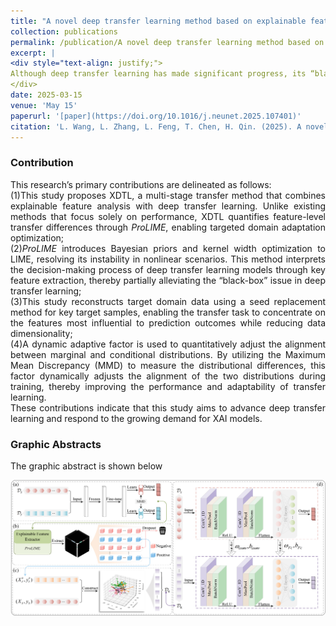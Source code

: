 ```yaml
---
title: "A novel deep transfer learning method based on explainable feature extraction and domain reconstruction"
collection: publications
permalink: /publication/A novel deep transfer learning method based on explainable feature extraction and domain reconstruction 
excerpt: |
<div style="text-align: justify;">
Although deep transfer learning has made significant progress, its “black-box” nature and unstable feature adaptation remain key obstacles. This study proposes a multi-stage deep transfer learning method, called XDTL, which combines explainable feature extraction and domain reconstruction to enhance the performance of target models. Specifically, the study first divides features into key and regular features through cross-validation and explainability analysis, then reconstructs the target domain using a seed replacement method based on key target samples, ultimately achieving deep transfer. Experimental results show that, compared to other methods, XDTL achieves an average improvement of 27.43 % in effectiveness, demonstrating superior performance and stronger explainability. This method offers new insights into addressing the explainability challenges in transfer learning and highlights its potential for broader applications across various tasks.'
</div>
date: 2025-03-15
venue: 'May 15'
paperurl: '[paper](https://doi.org/10.1016/j.neunet.2025.107401)'
citation: 'L. Wang, L. Zhang, L. Feng, T. Chen, H. Qin. (2025). A novel deep transfer learning method based on explainable feature extraction and domain reconstruction, <i>Neural Networks</i>. 187. https://doi.org/10.1016/j.neunet.2025.107401'
---
```


### Contribution
<div style="text-align: justify;">
This research’s primary contributions are delineated as follows:<br>
  (1)This study proposes XDTL, a multi-stage transfer method that combines explainable feature analysis with deep transfer learning. Unlike existing methods that focus solely on performance, XDTL quantifies feature-level transfer differences through <i>ProLIME</i>, enabling targeted domain adaptation optimization;  <br>
  (2)<i>ProLIME</i> introduces Bayesian priors and kernel width optimization to LIME, resolving its instability in nonlinear scenarios. This method interprets the decision-making process of deep transfer learning models through key feature extraction, thereby partially alleviating the “black-box” issue in deep transfer learning; <br>
  (3)This study reconstructs target domain data using a seed replacement method for key target samples, enabling the transfer task to concentrate on the features most influential to prediction outcomes while reducing data dimensionality;  <br>
  (4)A dynamic adaptive factor is used to quantitatively adjust the alignment between marginal and conditional distributions. By utilizing the Maximum Mean Discrepancy (MMD) to measure the distributional differences, this factor dynamically adjusts the alignment of the two distributions during training, thereby improving the performance and adaptability of transfer learning.  <br>
These contributions indicate that this study aims to advance deep transfer learning and respond to the growing demand for XAI models. 
</div>

### Graphic Abstracts

The graphic abstract is shown below  

![图形摘要1](..\images\Paper1GA.png)
